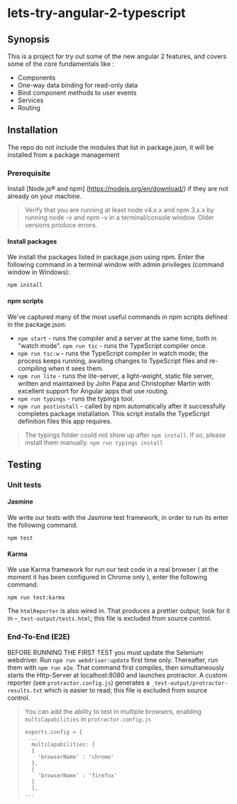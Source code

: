 # lets-try-angular-2-typescript

## Synopsis
This is a project for try out some of the new angular 2 features, and covers some of  the core fundamentals like :
  - Components
  - One-way data binding for read-only data
  - Bind component methods to user events
  - Services
  - Routing
  
## Installation
The repo do not include the modules that list in package.json, it will be installed from a package management
### Prerequisite
Install [Node.js® and npm] (https://nodejs.org/en/download/) if they are not already on your machine.
> Verify that you are running at least node v4.x.x and npm 3.x.x by running node -v and npm -v in a terminal/console window. Older versions produce errors.

#### Install packages

We install the packages listed in package.json using npm. Enter the following command in a terminal window with admin privileges (command window in Windows):

`npm install`

#### npm scripts

We've captured many of the most useful commands in npm scripts defined in the package.json:



- `npm start` - runs the compiler and a server at the same time, both in "watch mode".
`npm run tsc` - runs the TypeScript compiler once.
- `npm run tsc:w` - runs the TypeScript compiler in watch mode; the process keeps running, awaiting changes to TypeScript files and re-compiling when it sees them.
- `npm run lite` - runs the lite-server, a light-weight, static file server, written and maintained by John Papa and Christopher Martin with excellent support for Angular apps that use routing.
- `npm run typings` - runs the typings tool.
- `npm run postinstall` - called by npm automatically after it successfully completes package installation. This script installs the TypeScript definition files this app requires.

> The typings folder could not show up after `npm install`. If so, please install them manually. 
`npm run typings install`

## Testing

### Unit tests
#### Jasmine
We write our tests with the Jasmine test framework, in order to run its enter the following command.

`npm test`
#### Karma
We use Karma framework for run our test code in a real browser ( at the moment it has been configured in Chrome only ), enter the following command.

`npm run test:karma`

The `htmlReporter` is also wired in. That produces a prettier output; look for it in `~_test-output/tests.html`; this file is excluded from source control.

### End-To-End (E2E)
BEFORE RUNNING THE FIRST TEST you must update the Selenium webdriver. Run `npm run webdriver:update` first time only.
Thereafter, run them with `npm run e2e`.
That command first compiles, then simultaneously starts the Http-Server at localhost:8080 and launches protractor.
A custom reporter (see `protractor.config.js`) generates a `_test-output/protractor-results.txt` which is easier to read; this file is excluded from source control.
> You can add the ability to test in multiple browsers, enabling `multiCapabilities` in `protractor.config.js`
> ```
> exports.config = {
>  ...
>   multiCapabilities: [
>	{
>	  'browserName' : 'chrome'
>	},
> 	{
> 	  'browserName' : 'firefox'
> 	}
>   ],
> ...
>``` 

